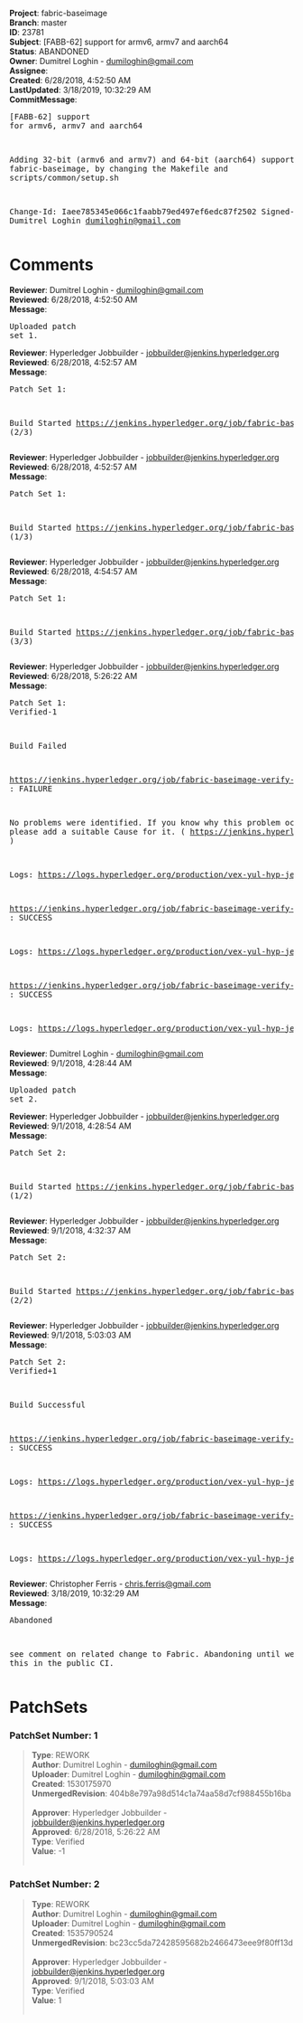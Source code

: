 <strong>Project</strong>: fabric-baseimage<br><strong>Branch</strong>: master<br><strong>ID</strong>: 23781<br><strong>Subject</strong>: [FABB-62] support for armv6, armv7 and aarch64<br><strong>Status</strong>: ABANDONED<br><strong>Owner</strong>: Dumitrel Loghin - dumiloghin@gmail.com<br><strong>Assignee</strong>:<br><strong>Created</strong>: 6/28/2018, 4:52:50 AM<br><strong>LastUpdated</strong>: 3/18/2019, 10:32:29 AM<br><strong>CommitMessage</strong>:<br><pre>[FABB-62] support for armv6, armv7 and aarch64

Adding 32-bit (armv6 and armv7) and 64-bit (aarch64) support
in fabric-baseimage, by changing the Makefile and
scripts/common/setup.sh

Change-Id: Iaee785345e066c1faabb79ed497ef6edc87f2502
Signed-off-by: Dumitrel Loghin <dumiloghin@gmail.com>
</pre><h1>Comments</h1><strong>Reviewer</strong>: Dumitrel Loghin - dumiloghin@gmail.com<br><strong>Reviewed</strong>: 6/28/2018, 4:52:50 AM<br><strong>Message</strong>: <pre>Uploaded patch set 1.</pre><strong>Reviewer</strong>: Hyperledger Jobbuilder - jobbuilder@jenkins.hyperledger.org<br><strong>Reviewed</strong>: 6/28/2018, 4:52:57 AM<br><strong>Message</strong>: <pre>Patch Set 1:

Build Started https://jenkins.hyperledger.org/job/fabric-baseimage-verify-docker-s390x/187/ (2/3)</pre><strong>Reviewer</strong>: Hyperledger Jobbuilder - jobbuilder@jenkins.hyperledger.org<br><strong>Reviewed</strong>: 6/28/2018, 4:52:57 AM<br><strong>Message</strong>: <pre>Patch Set 1:

Build Started https://jenkins.hyperledger.org/job/fabric-baseimage-verify-docker-ppc64le/200/ (1/3)</pre><strong>Reviewer</strong>: Hyperledger Jobbuilder - jobbuilder@jenkins.hyperledger.org<br><strong>Reviewed</strong>: 6/28/2018, 4:54:57 AM<br><strong>Message</strong>: <pre>Patch Set 1:

Build Started https://jenkins.hyperledger.org/job/fabric-baseimage-verify-docker-x86_64/209/ (3/3)</pre><strong>Reviewer</strong>: Hyperledger Jobbuilder - jobbuilder@jenkins.hyperledger.org<br><strong>Reviewed</strong>: 6/28/2018, 5:26:22 AM<br><strong>Message</strong>: <pre>Patch Set 1: Verified-1

Build Failed 

https://jenkins.hyperledger.org/job/fabric-baseimage-verify-docker-s390x/187/ : FAILURE

No problems were identified. If you know why this problem occurred, please add a suitable Cause for it. ( https://jenkins.hyperledger.org/job/fabric-baseimage-verify-docker-s390x/187/ )

Logs: https://logs.hyperledger.org/production/vex-yul-hyp-jenkins-3/fabric-baseimage-verify-docker-s390x/187

https://jenkins.hyperledger.org/job/fabric-baseimage-verify-docker-ppc64le/200/ : SUCCESS

Logs: https://logs.hyperledger.org/production/vex-yul-hyp-jenkins-3/fabric-baseimage-verify-docker-ppc64le/200

https://jenkins.hyperledger.org/job/fabric-baseimage-verify-docker-x86_64/209/ : SUCCESS

Logs: https://logs.hyperledger.org/production/vex-yul-hyp-jenkins-3/fabric-baseimage-verify-docker-x86_64/209</pre><strong>Reviewer</strong>: Dumitrel Loghin - dumiloghin@gmail.com<br><strong>Reviewed</strong>: 9/1/2018, 4:28:44 AM<br><strong>Message</strong>: <pre>Uploaded patch set 2.</pre><strong>Reviewer</strong>: Hyperledger Jobbuilder - jobbuilder@jenkins.hyperledger.org<br><strong>Reviewed</strong>: 9/1/2018, 4:28:54 AM<br><strong>Message</strong>: <pre>Patch Set 2:

Build Started https://jenkins.hyperledger.org/job/fabric-baseimage-verify-docker-s390x/226/ (1/2)</pre><strong>Reviewer</strong>: Hyperledger Jobbuilder - jobbuilder@jenkins.hyperledger.org<br><strong>Reviewed</strong>: 9/1/2018, 4:32:37 AM<br><strong>Message</strong>: <pre>Patch Set 2:

Build Started https://jenkins.hyperledger.org/job/fabric-baseimage-verify-docker-x86_64/242/ (2/2)</pre><strong>Reviewer</strong>: Hyperledger Jobbuilder - jobbuilder@jenkins.hyperledger.org<br><strong>Reviewed</strong>: 9/1/2018, 5:03:03 AM<br><strong>Message</strong>: <pre>Patch Set 2: Verified+1

Build Successful 

https://jenkins.hyperledger.org/job/fabric-baseimage-verify-docker-x86_64/242/ : SUCCESS

Logs: https://logs.hyperledger.org/production/vex-yul-hyp-jenkins-3/fabric-baseimage-verify-docker-x86_64/242

https://jenkins.hyperledger.org/job/fabric-baseimage-verify-docker-s390x/226/ : SUCCESS

Logs: https://logs.hyperledger.org/production/vex-yul-hyp-jenkins-3/fabric-baseimage-verify-docker-s390x/226</pre><strong>Reviewer</strong>: Christopher Ferris - chris.ferris@gmail.com<br><strong>Reviewed</strong>: 3/18/2019, 10:32:29 AM<br><strong>Message</strong>: <pre>Abandoned

see comment on related change to Fabric. Abandoning until we can test this in the public CI.</pre><h1>PatchSets</h1><h3>PatchSet Number: 1</h3><blockquote><strong>Type</strong>: REWORK<br><strong>Author</strong>: Dumitrel Loghin - dumiloghin@gmail.com<br><strong>Uploader</strong>: Dumitrel Loghin - dumiloghin@gmail.com<br><strong>Created</strong>: 1530175970<br><strong>UnmergedRevision</strong>: 404b8e797a98d514c1a74aa58d7cf988455b16ba<br><br><strong>Approver</strong>: Hyperledger Jobbuilder - jobbuilder@jenkins.hyperledger.org<br><strong>Approved</strong>: 6/28/2018, 5:26:22 AM<br><strong>Type</strong>: Verified<br><strong>Value</strong>: -1<br><br></blockquote><h3>PatchSet Number: 2</h3><blockquote><strong>Type</strong>: REWORK<br><strong>Author</strong>: Dumitrel Loghin - dumiloghin@gmail.com<br><strong>Uploader</strong>: Dumitrel Loghin - dumiloghin@gmail.com<br><strong>Created</strong>: 1535790524<br><strong>UnmergedRevision</strong>: bc23cc5da72428595682b2466473eee9f80ff13d<br><br><strong>Approver</strong>: Hyperledger Jobbuilder - jobbuilder@jenkins.hyperledger.org<br><strong>Approved</strong>: 9/1/2018, 5:03:03 AM<br><strong>Type</strong>: Verified<br><strong>Value</strong>: 1<br><br></blockquote>